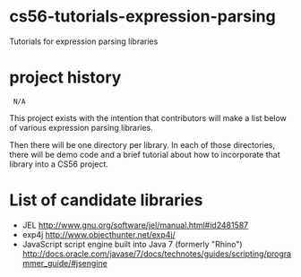 cs56-tutorials-expression-parsing
=================================

Tutorials for expression parsing libraries

project history
===============
```
 N/A
```

This project exists with the intention that contributors will make a list below of various expression parsing
libraries.

Then there will be one directory per library.   In each of those directories, there will be demo code
and a brief tutorial about how to incorporate that library into a CS56 project.

# List of candidate libraries

* JEL http://www.gnu.org/software/jel/manual.html#id2481587
* exp4j http://www.objecthunter.net/exp4j/
* JavaScript script engine built into Java 7 (formerly "Rhino") http://docs.oracle.com/javase/7/docs/technotes/guides/scripting/programmer_guide/#jsengine

